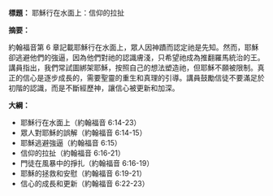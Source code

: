 **標題：** 耶穌行在水面上：信仰的拉扯

**摘要：**

約翰福音第 6 章記載耶穌行在水面上，眾人因神蹟而認定祂是先知。然而，耶穌卻逃避他們的強逼，因為他們對祂的認識膚淺，只希望祂成為推翻羅馬統治的王。講員指出，我們常試圖綁架耶穌，按照自己的想法塑造祂，但耶穌不願被限制。真正的信心是逐步成長的，需要聖靈的重生和真理的引導。講員鼓勵信徒不要滿足於初階的認識，而是不斷經歷神，讓信心被更新和加深。

**大綱：**

* 耶穌行在水面上（約翰福音 6:14-23）
* 眾人對耶穌的誤解（約翰福音 6:14-15）
* 耶穌逃避強逼（約翰福音 6:15）
* 信仰的拉扯（約翰福音 6:16-21）
* 門徒在風暴中的掙扎（約翰福音 6:16-19）
* 耶穌的拯救和安慰（約翰福音 6:19-21）
* 信心的成長和更新（約翰福音 6:22-23）